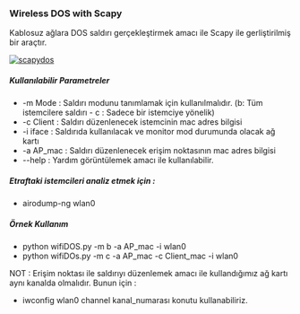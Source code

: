 ### Wireless DOS with Scapy

Kablosuz ağlara DOS saldırı gerçekleştirmek amacı ile Scapy ile gerliştirilmiş bir araçtır.

<a href="#" rel="some text">![scapydos](https://github.com/besimaltnok/wifiDOS/blob/master/wifidos.png)</a>

##### Kullanılabilir Parametreler 

* -m Mode   : Saldırı modunu tanımlamak için kullanılmalıdır. (b: Tüm istemcilere saldırı - c : Sadece bir istemciye yönelik)
* -c Client : Saldırı düzenlenecek istemcinin mac adres bilgisi
* -i iface  : Saldırıda kullanılacak ve monitor mod durumunda olacak ağ kartı
* -a AP_mac : Saldırı düzenlenecek erişim noktasının mac adres bilgisi
* --help    : Yardım görüntülemek amacı ile kullanılabilir.


##### Etraftaki istemcileri analiz etmek için :

* airodump-ng wlan0

##### Örnek Kullanım

* python wifiDOS.py -m b -a AP_mac -i wlan0
* python wifiDOs.py -m c -a AP_mac -c Client_mac -i wlan0


NOT : Erişim noktası ile saldırıyı düzenlemek amacı ile kullandığımız ağ kartı aynı kanalda olmalıdır.
Bunun için : 
- iwconfig wlan0 channel kanal_numarası konutu kullanabiliriz.
